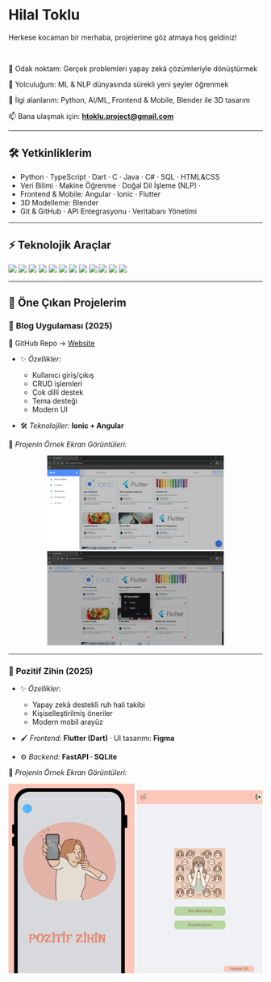 
# Hilal Toklu
Herkese kocaman bir merhaba, projelerime göz atmaya hoş geldiniz!

<br>

🔭 Odak noktam: Gerçek problemleri yapay zekâ çözümleriyle dönüştürmek

🌱 Yolculuğum: ML & NLP dünyasında sürekli yeni şeyler öğrenmek

🎨 İlgi alanlarım: Python, AI/ML, Frontend & Mobile, Blender ile 3D tasarım

📫 Bana ulaşmak için: **htoklu.project@gmail.com**  


---

## 🛠️ Yetkinliklerim  

- Python · TypeScript · Dart · C · Java · C# · SQL · HTML&CSS  
- Veri Bilimi · Makine Öğrenme · Doğal Dil İşleme (NLP) ·  
- Frontend & Mobile: Angular · Ionic · Flutter  
- 3D Modelleme: Blender  
- Git & GitHub · API Entegrasyonu · Veritabanı Yönetimi  

---

## ⚡ Teknolojik Araçlar  

<p align="left">
  <img src="https://img.shields.io/badge/Python-3776AB?style=for-the-badge&logo=python&logoColor=white" />
  <img src="https://img.shields.io/badge/TypeScript-3178C6?style=for-the-badge&logo=typescript&logoColor=white" />
  <img src="https://img.shields.io/badge/Dart-0175C2?style=for-the-badge&logo=dart&logoColor=white" />
  <img src="https://img.shields.io/badge/Angular-DD0031?style=for-the-badge&logo=angular&logoColor=white" />
  <img src="https://img.shields.io/badge/Ionic-3880FF?style=for-the-badge&logo=ionic&logoColor=white" />
  <img src="https://img.shields.io/badge/Flutter-02569B?style=for-the-badge&logo=flutter&logoColor=white" />
  <img src="https://img.shields.io/badge/FastAPI-009688?style=for-the-badge&logo=fastapi&logoColor=white" />
  <img src="https://img.shields.io/badge/PyTorch-EE4C2C?style=for-the-badge&logo=pytorch&logoColor=white" />
  <img src="https://img.shields.io/badge/NumPy-013243?style=for-the-badge&logo=numpy&logoColor=white" />
  <img src="https://img.shields.io/badge/Pandas-150458?style=for-the-badge&logo=pandas&logoColor=white" />
  <img src="https://img.shields.io/badge/Blender-F5792A?style=for-the-badge&logo=blender&logoColor=white" />
  <img src="https://img.shields.io/badge/VS_Code-007ACC?style=for-the-badge&logo=visualstudiocode&logoColor=white" />
</p>  

---
## 📌 Öne Çıkan Projelerim  


### 📝 **Blog Uygulaması (2025)**  
🔗 GitHub Repo → [Website](https://github.com/hilaltoklu/Website)  

- ✨ *Özellikler:*  
  - Kullanıcı giriş/çıkış  
  - CRUD işlemleri  
  - Çok dilli destek  
  - Tema desteği  
  - Modern UI  

- 🛠️ *Teknolojiler:* **Ionic + Angular**  

📸 *Projenin Örnek Ekran Görüntüleri:*  
<p align="center">
  <img src="assets/website-menu.png" width="350" />
  <img src="assets/website-lang.png" width="350" />
</p>

---

### 🌱 **Pozitif Zihin (2025)**  

- ✨ *Özellikler:*  
  - Yapay zekâ destekli ruh hali takibi  
  - Kişiselleştirilmiş öneriler  
  - Modern mobil arayüz  

- 🖌️ *Frontend:* **Flutter (Dart)** · UI tasarımı: **Figma**  
- ⚙️ *Backend:* **FastAPI · SQLite**  

📸 *Projenin Örnek Ekran Görüntüleri:*  
<p align="center">
  <img src="assets/pozi-splash.png" width="250" />
  <img src="assets/pozi-mainpage.png" width="250" />
</p>
